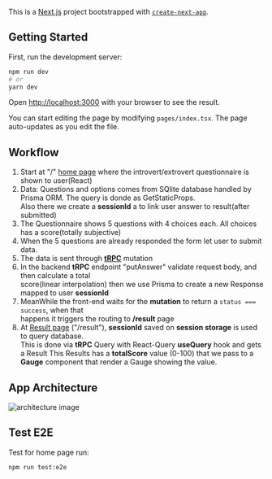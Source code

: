 This is a [Next.js](https://nextjs.org/) project bootstrapped with [`create-next-app`](https://github.com/vercel/next.js/tree/canary/packages/create-next-app).

## Getting Started

First, run the development server:

```bash
npm run dev
# or
yarn dev
```

Open [http://localhost:3000](http://localhost:3000) with your browser to see the result.

You can start editing the page by modifying `pages/index.tsx`. The page auto-updates as you edit the file.

## Workflow

1. Start at "/" [home page](src/pages/index.tsx) where the introvert/extrovert questionnaire is shown to user(React)
2. Data: Questions and options comes from SQlite database handled by Prisma ORM. The query is donde as GetStaticProps.  
   Also there we create a **sessionId** a to link user answer to result(after submitted)
3. The Questionnaire shows 5 questions with 4 choices each. All choices has a score(totally subjective)
4. When the 5 questions are already responded the form let user to submit data.
5. The data is sent through [**tRPC**](https://trpc.io/docs/) mutation
6. In the backend **tRPC** endpoint "putAnswer" validate request body, and then calculate a total  
   score(linear interpolation) then we use Prisma to create a new Response mapped to user **sessionId**
7. MeanWhile the front-end waits for the **mutation** to return a `status === success`, when that  
   happens it triggers the routing to **/result** page
8. At [Result page](src/pages/result.tsx) ("/result"), **sessionId** saved on **session storage** is used to query database.  
   This is done via **tRPC** Query with React-Query **useQuery** hook and gets a Result
   This Results has a **totalScore** value (0-100) that we pass to a **Gauge** component that
   render a Gauge showing the value.

## App Architecture

![architecture image](https://icons-images.s3.us-east-2.amazonaws.com/introextro.drawio.png)

## Test E2E
Test for home page run:

```bash
npm run test:e2e
```